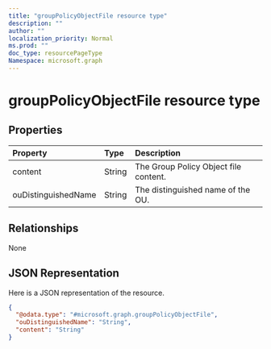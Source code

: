 ```yaml
---
title: "groupPolicyObjectFile resource type"
description: ""
author: ""
localization_priority: Normal
ms.prod: ""
doc_type: resourcePageType
Namespace: microsoft.graph
---
```



# groupPolicyObjectFile resource type



## Properties
|Property|Type|Description|
|:---|:---|:---|
|content|String|The Group Policy Object file content.|
|ouDistinguishedName|String|The distinguished name of the OU.|

## Relationships
None

## JSON Representation
Here is a JSON representation of the resource.
<!-- {
  "blockType": "resource",
  "@odata.type": "microsoft.graph.groupPolicyObjectFile"
}
-->
``` json
{
  "@odata.type": "#microsoft.graph.groupPolicyObjectFile",
  "ouDistinguishedName": "String",
  "content": "String"
}
```

